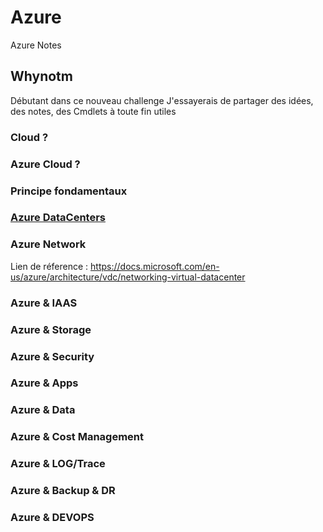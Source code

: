 # Azure
Azure Notes


## Whynotm
Débutant dans ce nouveau challenge
J'essayerais de partager des idées, des notes, des Cmdlets à toute fin utiles


###  Cloud ? 


### Azure Cloud ?


### Principe fondamentaux

### [Azure DataCenters](./AzureDataCenters.md)


### Azure Network
Lien de réference : https://docs.microsoft.com/en-us/azure/architecture/vdc/networking-virtual-datacenter


### Azure & IAAS

### Azure & Storage

### Azure & Security

### Azure & Apps

### Azure & Data


### Azure & Cost Management


### Azure & LOG/Trace

### Azure & Backup & DR

### Azure & DEVOPS

